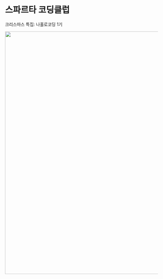 # 스파르타 코딩클럽
크리스마스 특집: 나홀로코딩 1기

<img width="800" src="https://user-images.githubusercontent.com/62004474/102679924-fb5f0200-41f6-11eb-93ab-02a40bfc5c7d.jpg">
